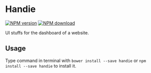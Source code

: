 # Handie

[![NPM version][npm-ver]][npm-url]
[![NPM download][npm-dm]][npm-url]

[npm-ver]: https://img.shields.io/npm/v/handie.svg?style=flat-square
[npm-dm]: https://img.shields.io/npm/dm/handie.svg?style=flat-square
[npm-url]: https://www.npmjs.com/package/handie

UI stuffs for the dashboard of a website.

## Usage

Type command in terminal with `bower install --save handie` or `npm install --save handie` to install it.
